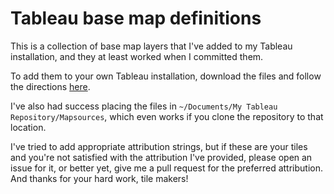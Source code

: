 # Tableau base map definitions

This is a collection of base map layers that I've added to my Tableau installation, and they at least worked when I committed them.

To add them to your own Tableau installation, download the files and follow the directions [here](https://onlinehelp.tableau.com/current/pro/desktop/en-us/maps_mapsources_import.html).

I've also had success placing the files in `~/Documents/My Tableau Repository/Mapsources`, which even works if you clone the repository to that location.

I've tried to add appropriate attribution strings, but if these are your tiles and you're not satisfied with the attribution I've provided, please open an issue for it, or better yet, give me a pull request for the preferred attribution. And thanks for your hard work, tile makers!
